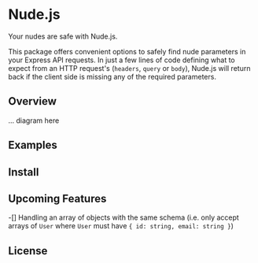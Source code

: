 # Nude.js

Your nudes are safe with Nude.js. 

This package offers convenient options to safely find nude parameters in your Express API requests. In just a few lines of code defining what to expect from an HTTP request's (`headers`, `query` or `body`), Nude.js will return back if the client side is missing any of the required parameters.

## Overview

... diagram here

## Examples

## Install

## Upcoming Features
-[] Handling an array of objects with the same schema (i.e. only accept arrays of `User` where `User` must have `{ id: string, email: string }`)

## License